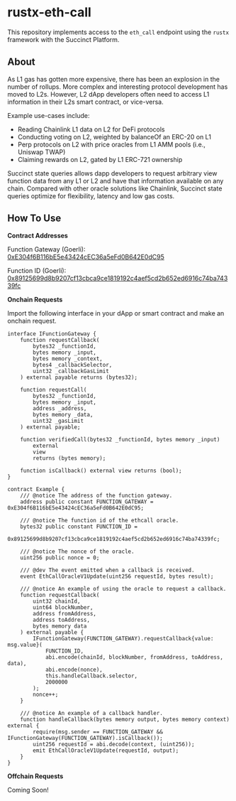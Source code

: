 # rustx-eth-call

This repository implements access to the `eth_call` endpoint using the `rustx` framework with the
Succinct Platform.

## About

As L1 gas has gotten more expensive, there has been an explosion in the number of rollups. More 
complex and interesting protocol development has moved to L2s. However, L2 dApp developers often 
need to access L1 information in their L2s smart contract, or vice-versa. 

Example use-cases include:
- Reading Chainlink L1 data on L2 for DeFi protocols
- Conducting voting on L2, weighted by balanceOf an ERC-20 on L1
- Perp protocols on L2 with price oracles from L1 AMM pools (i.e., Uniswap TWAP)
- Claiming rewards on L2, gated by L1 ERC-721 ownership


Succinct state queries allows dapp developers to request arbitrary view function data from any L1
or L2 and have that information available on any chain. Compared with other oracle solutions like
Chainlink, Succinct state queries optimize for flexibility, latency and low gas costs. 

## How To Use

**Contract Addresses**

Function Gateway (Goerli): [0xE304f6B116bE5e43424cEC36a5eFd0B642E0dC95](https://goerli.etherscan.io/address/0xE304f6B116bE5e43424cEC36a5eFd0B642E0dC95)

Function ID (Goerli): [0x89125699d8b9207cf13cbca9ce1819192c4aef5cd2b652ed6916c74ba74339fc](https://goerli.etherscan.io/address/0xE304f6B116bE5e43424cEC36a5eFd0B642E0dC95)

**Onchain Requests**

Import the following interface in your dApp or smart contract and make an onchain request.

```solidity
interface IFunctionGateway {
    function requestCallback(
        bytes32 _functionId,
        bytes memory _input,
        bytes memory _context,
        bytes4 _callbackSelector,
        uint32 _callbackGasLimit
    ) external payable returns (bytes32);

    function requestCall(
        bytes32 _functionId,
        bytes memory _input,
        address _address,
        bytes memory _data,
        uint32 _gasLimit
    ) external payable;

    function verifiedCall(bytes32 _functionId, bytes memory _input)
        external
        view
        returns (bytes memory);

    function isCallback() external view returns (bool);
}

contract Example {
    /// @notice The address of the function gateway.
    address public constant FUNCTION_GATEWAY = 0xE304f6B116bE5e43424cEC36a5eFd0B642E0dC95;

    /// @notice The function id of the ethcall oracle.
    bytes32 public constant FUNCTION_ID =
        0x89125699d8b9207cf13cbca9ce1819192c4aef5cd2b652ed6916c74ba74339fc;

    /// @notice The nonce of the oracle.
    uint256 public nonce = 0;

    /// @dev The event emitted when a callback is received.
    event EthCallOracleV1Update(uint256 requestId, bytes result);

    /// @notice An example of using the oracle to request a callback.
    function requestCallback(
        uint32 chainId,
        uint64 blockNumber,
        address fromAddress,
        address toAddress,
        bytes memory data
    ) external payable {
        IFunctionGateway(FUNCTION_GATEWAY).requestCallback{value: msg.value}(
            FUNCTION_ID,
            abi.encode(chainId, blockNumber, fromAddress, toAddress, data),
            abi.encode(nonce),
            this.handleCallback.selector,
            2000000
        );
        nonce++;
    }

    /// @notice An example of a callback handler.
    function handleCallback(bytes memory output, bytes memory context) external {
        require(msg.sender == FUNCTION_GATEWAY && IFunctionGateway(FUNCTION_GATEWAY).isCallback());
        uint256 requestId = abi.decode(context, (uint256));
        emit EthCallOracleV1Update(requestId, output);
    }
}
```

**Offchain Requests**

Coming Soon!
